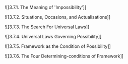 ![[3.7.1. The Meaning of 'Impossibility']]

![[3.7.2. Situations, Occasions, and Actualisations]]

![[3.7.3. The Search For Universal Laws]]

![[3.7.4. Universal Laws Governing Possibility]]

![[3.7.5. Framework as the Condition of Possibility]]

![[3.7.6. The Four Determining-conditions of Framework]]

